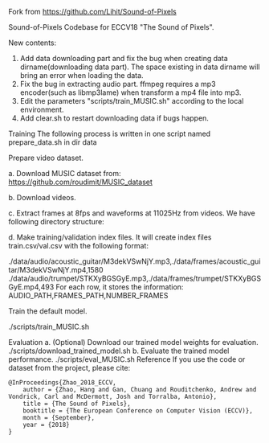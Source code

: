 Fork from https://github.com/Lihit/Sound-of-Pixels

Sound-of-Pixels
Codebase for ECCV18 "The Sound of Pixels".

New contents:
1. Add data downloading part and fix the bug when creating data dirname(downloading data part). The space existing in data dirname will bring an error when loading the data.
2. Fix the bug in extracting audio part. ffmpeg requires a mp3 encoder(such as libmp3lame) when transform a mp4 file into mp3.
3. Edit the parameters "scripts/train_MUSIC.sh" according to the local environment.
4. Add clear.sh to restart downloading data if bugs happen.

Training
The following process is written in one script named prepare_data.sh in dir data

Prepare video dataset.

a. Download MUSIC dataset from: https://github.com/roudimit/MUSIC_dataset

b. Download videos.

c. Extract frames at 8fps and waveforms at 11025Hz from videos. We have following directory structure:

d. Make training/validation index files. It will create index files train.csv/val.csv with the following format:

./data/audio/acoustic_guitar/M3dekVSwNjY.mp3,./data/frames/acoustic_guitar/M3dekVSwNjY.mp4,1580
./data/audio/trumpet/STKXyBGSGyE.mp3,./data/frames/trumpet/STKXyBGSGyE.mp4,493
For each row, it stores the information: AUDIO_PATH,FRAMES_PATH,NUMBER_FRAMES


Train the default model.

./scripts/train_MUSIC.sh


Evaluation
a. (Optional) Download our trained model weights for evaluation.
./scripts/download_trained_model.sh
b. Evaluate the trained model performance.
./scripts/eval_MUSIC.sh
Reference
If you use the code or dataset from the project, please cite:

    @InProceedings{Zhao_2018_ECCV,
        author = {Zhao, Hang and Gan, Chuang and Rouditchenko, Andrew and Vondrick, Carl and McDermott, Josh and Torralba, Antonio},
        title = {The Sound of Pixels},
        booktitle = {The European Conference on Computer Vision (ECCV)},
        month = {September},
        year = {2018}
    }
